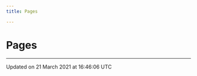 ```yaml
---
title: Pages

---
```


# Pages







-------------------------------

Updated on 21 March 2021 at 16:46:06 UTC
